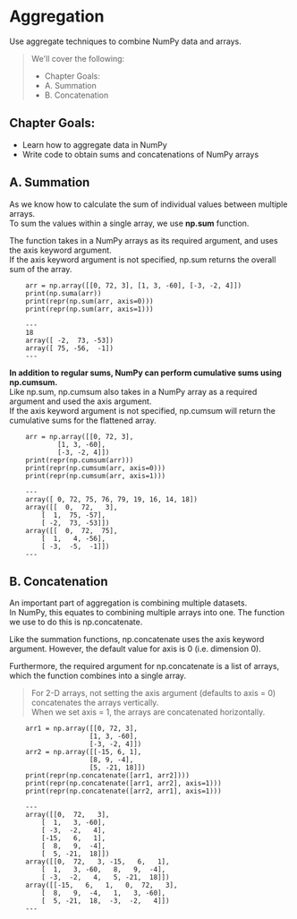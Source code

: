 # Aggregation

Use aggregate techniques to combine NumPy data and arrays.

> We'll cover the following:
>
> - Chapter Goals:
> - A. Summation
> - B. Concatenation

## Chapter Goals:

- Learn how to aggregate data in NumPy
- Write code to obtain sums and concatenations of NumPy arrays

## A. Summation

As we know how to calculate the sum of individual values between multiple arrays.  
 To sum the values within a single array, we use **np.sum** function.

The function takes in a NumPy arrays as its required argument, and uses the axis keyword argument.  
 If the axis keyword argument is not specified, np.sum returns the overall sum of the array.

        arr = np.array([[0, 72, 3], [1, 3, -60], [-3, -2, 4]])
        print(np.suma(arr))
        print(repr(np.sum(arr, axis=0)))
        print(repr(np.sum(arr, axis=1)))

        ---
        18
        array([ -2,  73, -53])
        array([ 75, -56,  -1])
        ---

**In addition to regular sums, NumPy can perform cumulative sums using np.cumsum.**  
 Like np.sum, np.cumsum also takes in a NumPy array as a required argument and used the axis argument.  
 If the axis keyword argument is not specified, np.cumsum will return the cumulative sums for the flattened array.

        arr = np.array([[0, 72, 3],
                [1, 3, -60],
                [-3, -2, 4]])
        print(repr(np.cumsum(arr)))
        print(repr(np.cumsum(arr, axis=0)))
        print(repr(np.cumsum(arr, axis=1)))

        ---
        array([ 0, 72, 75, 76, 79, 19, 16, 14, 18])
        array([[  0,  72,   3],
            [  1,  75, -57],
            [ -2,  73, -53]])
        array([[  0,  72,  75],
            [  1,   4, -56],
            [ -3,  -5,  -1]])
        ---

## B. Concatenation

An important part of aggregation is combining multiple datasets.  
 In NumPy, this equates to combining multiple arrays into one. The function we use to do this is np.concatenate.

Like the summation functions, np.concatenate uses the axis keyword argument. However, the default value for axis is 0 (i.e. dimension 0).

Furthermore, the required argument for np.concatenate is a list of arrays, which the function combines into a single array.

> For 2-D arrays, not setting the axis argument (defaults to axis = 0) concatenates the arrays vertically.  
>  When we set axis = 1, the arrays are concatenated horizontally.

        arr1 = np.array([[0, 72, 3],
                        [1, 3, -60],
                        [-3, -2, 4]])
        arr2 = np.array([[-15, 6, 1],
                        [8, 9, -4],
                        [5, -21, 18]])
        print(repr(np.concatenate([arr1, arr2])))
        print(repr(np.concatenate([arr1, arr2], axis=1)))
        print(repr(np.concatenate([arr2, arr1], axis=1)))

        ---
        array([[0,  72,   3],
            [  1,   3, -60],
            [ -3,  -2,   4],
            [-15,   6,   1],
            [  8,   9,  -4],
            [  5, -21,  18]])
        array([[0,  72,   3, -15,   6,   1],
            [  1,   3, -60,   8,   9,  -4],
            [ -3,  -2,   4,   5, -21,  18]])
        array([[-15,   6,   1,   0,  72,   3],
            [  8,   9,  -4,   1,   3, -60],
            [  5, -21,  18,  -3,  -2,   4]])
        ---
